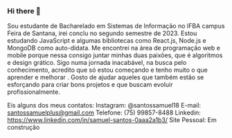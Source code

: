### Hi there 👋
Sou estudante de Bacharelado em Sistemas de Informação no IFBA campus Feira de Santana, irei conclu no segundo semestre de 2023.
Estou estudando JavaScript e algumas bibliotecas como React.js, Node.js e MongoDB como auto-didata.
Me encontrei na área de programação web e mobile porque nessa consigo juntar minhas duas paixões, que é algoritmos e design grático.
Sigo numa jornada inacabável, na busca pelo conhecimento, acredito que só estou começando e tenho muito o que aprender e melhorar .
Gosto de ajudar aqueles que também  estão se esforçando para criar bons projetos e que buscam evoluir profissionalmente.

Eis alguns dos meus contatos:
Instagram:  @santossamuel18
E-mail: santossamuelplus@gmail.com
Telefone: (75) 99857-8488
Linkedin: https://www.linkedin.com/in/samuel-santos-0aaa2a1b3/
Site Pessoal: Em construção
<!--
**Santos-Samuels/Santos-Samuels** is a ✨ _special_ ✨ repository because its `README.md` (this file) appears on your GitHub profile.

Here are some ideas to get you started:

- 🔭 I’m currently working on ...
- 🌱 I’m currently learning ...
- 👯 I’m looking to collaborate on ...
- 🤔 I’m looking for help with ...
- 💬 Ask me about ...
- 📫 How to reach me: ...
- 😄 Pronouns: ...
- ⚡ Fun fact: ...
-->
